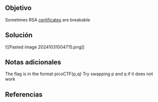 
## Objetivo
Sometimes RSA [certificates](https://jupiter.challenges.picoctf.org/static/c882787a19ed5d627eea50f318d87ac5/cert) are breakable

## Solución

![[Pasted image 20241031004715.png]]
## Notas adicionales
The flag is in the format picoCTF{p,q}
Try swapping p and q if it does not work
## Referencias



